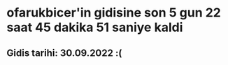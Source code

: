 # ofarukbicer'in gidisine son 5 gun 22 saat 45 dakika 51 saniye kaldi

## Gidis tarihi: 30.09.2022 :(